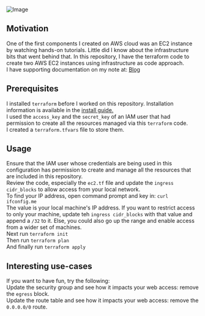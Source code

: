 ![Image](https://skdevops.files.wordpress.com/2021/10/53.image-1-1.png)
## Motivation
One of the first components I created on AWS cloud was an EC2 instance by watching hands-on tutorials. Little did I know about the infrastructure bits that went behind that. In this repository, I have the terraform code to create two AWS EC2 instances using infrastructure as code approach.
<br />I have supporting documentation on my note at: [Blog]()
## Prerequisites
I installed `terraform` before I worked on this repository. Installation information is available in the [install guide.](https://www.terraform.io/downloads.html) <br />I used the `access_key` and the `secret_key` of an IAM user that had permission to create all the resources managed via this `terraform` code.
<br />I created a `terraform.tfvars` file to store them.
## Usage
Ensure that the IAM user whose credentials are being used in this configuration has permission to create and manage all the resources that are included in this repository.
<br />Review the code, especially the `ec2.tf` file and update the `ingress cidr_blocks` to allow access from your local network.
<br />To find your IP address, open command prompt and key in: `curl ifconfig.me`
<br />The value is your local machine's IP address. If you want to restrict access to only your machine, update teh `ingress cidr_blocks` with that value and append a `/32` to it. Else, you could also go up the range and enable access from a wider set of machines.
<br />Next run `terraform init` 
<br />Then run `terraform plan`
<br />And finally run `terraform apply`

## Interesting use-cases
If you want to have fun, try the following:
<br />Update the security group and see how it impacts your web access: remove the `egress` block.
<br />Update the route table and see how it impacts your web access: remove the `0.0.0.0/0` route.